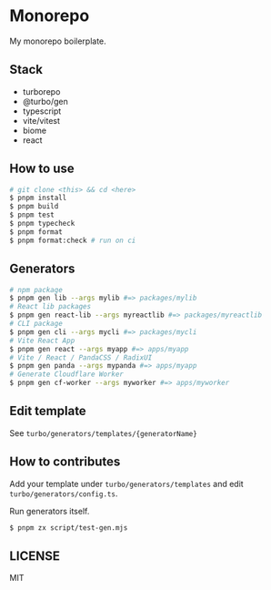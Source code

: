 # Monorepo

My monorepo boilerplate.

## Stack

- turborepo
- @turbo/gen
- typescript
- vite/vitest
- biome
- react

## How to use

```bash
# git clone <this> && cd <here>
$ pnpm install
$ pnpm build
$ pnpm test
$ pnpm typecheck
$ pnpm format
$ pnpm format:check # run on ci
```

## Generators

```bash
# npm package
$ pnpm gen lib --args mylib #=> packages/mylib
# React lib packages
$ pnpm gen react-lib --args myreactlib #=> packages/myreactlib
# CLI package
$ pnpm gen cli --args mycli #=> packages/mycli
# Vite React App
$ pnpm gen react --args myapp #=> apps/myapp
# Vite / React / PandaCSS / RadixUI
$ pnpm gen panda --args mypanda #=> apps/myapp
# Generate Cloudflare Worker
$ pnpm gen cf-worker --args myworker #=> apps/myworker
```

## Edit template

See `turbo/generators/templates/{generatorName}`

## How to contributes

Add your template under `turbo/generators/templates` and edit `turbo/generators/config.ts`.

Run generators itself.

```bash
$ pnpm zx script/test-gen.mjs
```

## LICENSE

MIT
